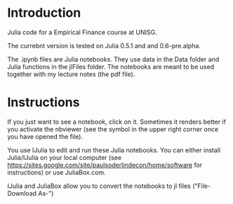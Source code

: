 # Introduction

Julia code for a Empirical Finance course at UNISG. 

The currebnt version is tested on Julia 0.5.1 and and 0.6-pre.alpha.

The .ipynb files are Julia notebooks. They use data in the Data folder and Julia functions in the jlFiles folder. The notebooks are meant to be used together with my lecture notes (the pdf file).


# Instructions

If you just want to see a notebook, click on it.  Sometimes it renders better if you activate the nbviewer (see the symbol in the upper right corner once you have opened the file).

You use IJulia to edit and run these Julia notebooks. You can either install Julia/IJulia on your local computer (see https://sites.google.com/site/paulsoderlindecon/home/software for instructions) or use JuliaBox.com. 

IJulia and JuliaBox allow you to convert the notebooks to jl files ("File-Download As-")

